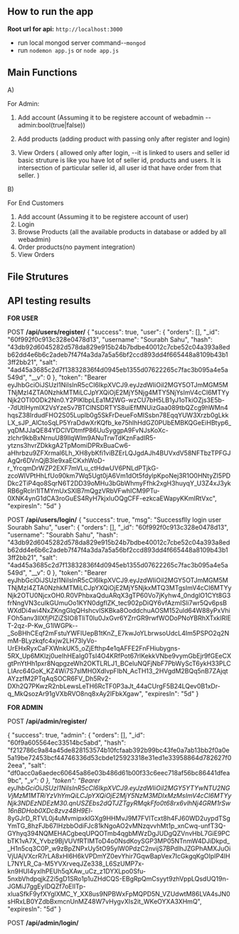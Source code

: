 ## How to run the app

**Root url for api:**  `http://localhost:3000`

* run local mongod server command--`mongod`
* run `nodemon app.js` or `node app.js`

## Main Functions
A)

For Admin:
1) Add account    (Assuming it to be registere account of webadmin --admin:bool(true|false))
2) Add products   (adding product with passing only after register and login)

3) View Orders    (
    allowed only after login, --it is linked to users and seller id
    basic struture is like you have lot of seller id, products and users. It is intersection of particular seller id, all user id that 
    have order from that seller.
    )


B)

For End Customers

1) Add account  (Assuming it to be registere account of user)
2) Login       
3) Browse Products   (all the available products in database or added by all webadmin)
4) Order products(no payment integration)  
5) View Orders       

## File Strutures

<!-- Same product from different admin handling (product has some id that is linked to admin, all orders of admin are) -->

<!--  -->

## API testing results

**FOR USER**

POST  **/api/users/register/** 
{
    "success": true,
    "user": {
        "orders": [],
        "_id": "60f992f0c913c328e0478d13",
        "username": "Sourabh Sahu",
        "hash": "43db92d6045282d578da829e915b24b7bdbe40012c7cbe52c04a393a8edb62dd4e6b6c2adeb7f47f4a3da7a5a56bf2ccd893dd4f665448a8109b43b13ff2bb21",
        "salt": "4ad45a3685c2d7f13832836f4d0945eb1355d07622265c7fac3b095a4e5a549d",
        "__v": 0
    },
    "token": "Bearer eyJhbGciOiJSUzI1NiIsInR5cCI6IkpXVCJ9.eyJzdWIiOiI2MGY5OTJmMGM5MTNjMzI4ZTA0NzhkMTMiLCJpYXQiOjE2MjY5Njg4MTY5NjYsImV4cCI6MTYyNjk2OTI0ODk2Nn0.Y2PIKlbpLEa1M2WG-wzCU7bH5LB1yJ1oTkiOZjs3E5b--7dUtIHymIX2VsYzeSv7BTClNSDRTYS8uiEfMNUizGaa089tbQZcg9hWMn4hqsZ38IrdudFHO2S05Luplb0g5SkFrDeueFoMISsbn78EqqYUW3Xrzb0gLkkLX_sJP_AlCtoSqLP5YraDdwXrKQfb_ke75hlhHdGZ0PUbEMBKQGeEiHBtyp6_yqDMJJaQE84YDClVDtmfP86UuSyggpA9FvNJsKoXc-zlchr9kbBxNrnuU89llqWlm9ANuTrwTdKznFadIR5-ytzns3hvrZDkkgA2TpMomiDPRxBuaCw6-aHhrbzu9ZFXrmal6Lh_XH8ybKfi1viBZErLQJgdAJh4BUVxdV58NFTbzTPFGJAgQr6DVnQjB3le9xaECKxhWoD-r_YrcqmDrWZP2EXF7mVLu_ctHdwUV6PNLdPTjkG-zcoWIVPtHhLfUo90km7Wq5Ugt0jA6Vm1dOt5fdylpKpoNej3R1O0HNtyZI5PDDkc2TiP4qo8SqrN6T2DD39oMHu3bGbWhmyFfhk2xgH3huyqY_U3Z4xJ3ykRB6gRclri1lTMYmUxSXlB7mQgzVRbVFwhICM9PTu-0XNK4ynG1dCA3roGuES4RyH7kjxluOQgCFF-ezkcaEWapyKKmIRtVxc",
    "expiresIn": "5d"
}

POST **/api/users/login/** 
{
    "success": true,
    "msg": "Successflly login user Sourabh Sahu",
    "user": {
        "orders": [],
        "_id": "60f992f0c913c328e0478d13",
        "username": "Sourabh Sahu",
        "hash": "43db92d6045282d578da829e915b24b7bdbe40012c7cbe52c04a393a8edb62dd4e6b6c2adeb7f47f4a3da7a5a56bf2ccd893dd4f665448a8109b43b13ff2bb21",
        "salt": "4ad45a3685c2d7f13832836f4d0945eb1355d07622265c7fac3b095a4e5a549d",
        "__v": 0
    },
    "token": "Bearer eyJhbGciOiJSUzI1NiIsInR5cCI6IkpXVCJ9.eyJzdWIiOiI2MGY5OTJmMGM5MTNjMzI4ZTA0NzhkMTMiLCJpYXQiOjE2MjY5NjkxMTQ3MTgsImV4cCI6MTYyNjk2OTU0NjcxOH0.R0VPhbxaQduARqX3gTP60Vo7jKyhw4_0ndglO1CYt8G3frNngVN3cuIkGUmuOo1KYN0dgflZK_tec902pDiQY6vfAzmISli7wr5Qv6psBWXdDi4wi4NxZKngGlqQHshcvlSKBka8OoddchuAOSM152uld64W88yPxVhiFOh5anv3llXfjPIZiZSIO8TIiT0lu0JxGvr6YZrrGR9rwfWODoPNoYBRhXTxkIRlET-2qz-P-Kw_G1lWGPk--_SoBHhCEqf2mFstuYWFIUepB1tKnZ_E7kwJoYLbrwsoUdcL4Im5PSPO2q2NmM-BLyzkqfc4xjw2LH73lyVo-UrEHxRyxCaFXWnkUK5_oZjEfthp4e1qAFFE2FnFHiubygns-5RX_Up6MKlzj0ueIhHEaIg0TsI4O4KRfPot67rlKekkVNbe9vymGbEjr9fGEeCXgtPnYtHh1pxr8NqpgzeWh2OKTLRLJ1_BCeluNQFjNbF7PbWyScT6ykH33PLCLIArc64GoK_KZ4Wi7S7sIMHOXdIvpFIbN_AcTH13_2HVgdM2BQq5nB7ZAjqtAYzzfM2PTqAqSOCR6FV_Dh5Rv2-DXh2Q7PKwzR2nbLewsLeTH6RcTF0P3aJt_44aCUrgF5B24LQev0B1xDr-q_MkQsozAr91gVXbRVO8nq8xAy2lFbkXgaw",
    "expiresIn": "5d"
}


**FOR ADMIN**

POST **/api/admin/register/**

{
    "success": true,
    "admin": {
        "orders": [],
        "_id": "60f9a605564ec33514bc5abd",
        "hash": "f212786c9a84a45de828153574b10fcfaab392b99bc43fe0a7ab13bb2f0a0e5a19be72453bcf44746336d53cbde125923318e31ed1e33958864d782627f02eea",
        "salt": "df0acc0a6aedec60645a86e03b486d61b00f33c6eec718af56bc86441dfea9bc",
        "__v": 0
    },
    "token": "Bearer eyJhbGciOiJSUzI1NiIsInR5cCI6IkpXVCJ9.eyJzdWIiOiI2MGY5YTYwNTU2NGVjMzM1MTRiYzVhYmQiLCJpYXQiOjE2MjY5NzM3MDIxMzMsImV4cCI6MTYyNjk3NDEzNDEzM30.qnUSZEbs2dQTJZTgyRMqkFfo0t68rx6vlhNj4GRM1rSw16nBDHob0XDc8zvz48H9El_-8yGJrD_RTVL0j4uMvmipxkIGXg9HHMvJ9M7FVITcxt8h4FJ60WD2uypdTSgYmTG_8hzFJb67IHzbbOdiFJc81kNgoAO2vMNzqvvhMt1p_xnCwq-unfT3Q-GYhyq394NQMEHACgbeqUPQOTmb4qgbMWzDgJUDgQZVnvHbL7GiE9PCbTK1vA7X_Yvbz9BjVUVfRTIMToD4o0NsdKoySGP3MP05NTnmW4DJiDkpd__H1n5cq3C0P_w9zBpZNPxUy5tO95ylW0PdzC2nvijS7BPdIhJZGPhAMXJuOiVjUAjVXcrR7rLA8xHl6H6kVPDmYZ0evYhir7GqwBapVex7IcGkgqKgOIpIP4lHL7NYLR_Ca-M5YVXrveqJZe338_L6SzUMP7x-kn9HUI4yxlhPEUh5qXAw_uCz_z1DYXLpo0Sfu-5nxbVhdpqjkZ2i5gD1SRo1p1uZHdCQS-EBgRpQmCsyyt9zhVppLQsdUQ19n-JGMiJ7ggEyIDQZf7oElITp-xluaSfkF9yfXYglXMC_Y_XX8us9NPBWxFpMQPD5N_VZUdwtM86LVA4sJN0sHRxLB0YZdbBxmcnUnMZ48W7vHygvXIs2it_WKeOYXA3XHmQ",
    "expiresIn": "5d"
}

POST **/api/admin/login/**